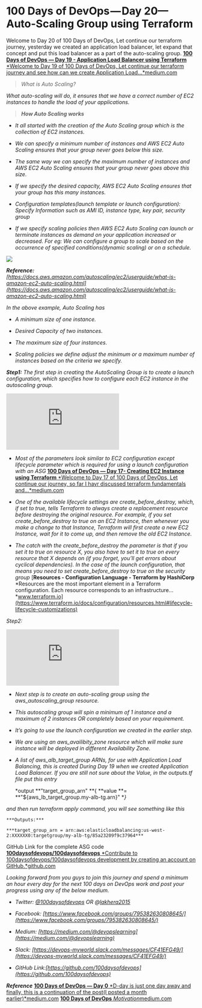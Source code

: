 
# 100 Days of DevOps — Day 20— Auto-Scaling Group using Terraform

Welcome to Day 20 of 100 Days of DevOps, Let continue our terraform journey, yesterday we created an application load balancer, let expand that concept and put this load balancer as a part of the auto-scaling group.
[**100 Days of DevOps — Day 19 - Application Load Balancer using Terraform**
*Welcome to Day 19 of 100 Days of DevOps, Let continue our terraform journey and see how can we create Application Load…*medium.com](https://medium.com/@devopslearning/100-days-of-devops-day-19-application-load-balancer-using-terraform-58794aeaf31f)
> *What is Auto Scaling?*

*What auto-scaling will do, it ensures that we have a correct number of EC2 instances to handle the load of your applications.*
> ***How Auto Scaling works***

* *It all started with the creation of the Auto Scaling group which is the collection of EC2 instances.*

* *We can specify a minimum number of instances and AWS EC2 Auto Scaling ensures that your group never goes below this size.*

* *The same way we can specify the maximum number of instances and AWS EC2 Auto Scaling ensures that your group never goes above this size.*

* *If we specify the desired capacity, AWS EC2 Auto Scaling ensures that your group has this many instances.*

* *Configuration templates(launch template or launch configuration): Specify Information such as AMI ID, instance type, key pair, security group*

* *If we specify scaling policies then AWS EC2 Auto Scaling can launch or terminate instances as demand on your application increased or decreased. For eg: We can configure a group to scale based on the occurrence of specified conditions(dynamic scaling) or on a schedule.*

![](https://cdn-images-1.medium.com/max/2000/1*x1uQTv92ZZZl3YrUSDzaMQ.png)

***Reference:** [https://docs.aws.amazon.com/autoscaling/ec2/userguide/what-is-amazon-ec2-auto-scaling.html](https://docs.aws.amazon.com/autoscaling/ec2/userguide/what-is-amazon-ec2-auto-scaling.html)*

*In the above example, Auto Scaling has*

* *A minimum size of one instance.*

* *Desired Capacity of two instances.*

* *The maximum size of four instances.*

* *Scaling policies we define adjust the minimum or a maximum number of instances based on the criteria we specify.*

***Step1:** The first step in creating the AutoScaling Group is to create a launch configuration, which specifies how to configure each EC2 instance in the autoscaling group.*

<iframe src="https://medium.com/media/101d69be47b3b7631a25cd7be41473cf" frameborder=0></iframe>

* *Most of the parameters look similar to EC2 configuration except lifecycle parameter which is required for using a launch configuration with an ASG*
[**100 Days of DevOps — Day 17- Creating EC2 Instance using Terraform**
*Welcome to Day 17 of 100 Days of DevOps, Let continue our journey, so far I havr discussed terraform fundamentals and…*medium.com](https://medium.com/@devopslearning/100-days-of-devops-day-17-creating-ec2-instance-using-terraform-c876a09d9d66)

* *One of the available lifecycle settings are create_before_destroy, which, if set to true, tells Terraform to always create a replacement resource before destroying the original resource. For example, if you set create_before_destroy to true on an EC2 Instance, then whenever you make a change to that Instance, Terraform will first create a new EC2 Instance, wait for it to come up, and then remove the old EC2 Instance.*

* *The catch with the create_before_destroy the parameter is that if you set it to true on resource X, you also have to set it to true on every resource that X depends on (if you forget, you’ll get errors about cyclical dependencies). In the case of the launch configuration, that means you need to set create_before_destroy to true on the security group*
[**Resources - Configuration Language - Terraform by HashiCorp**
*Resources are the most important element in a Terraform configuration. Each resource corresponds to an infrastructure…*www.terraform.io](https://www.terraform.io/docs/configuration/resources.html#lifecycle-lifecycle-customizations)

*Step2:*

<iframe src="https://medium.com/media/6ae1f48d55ab47ce05904f1d99039533" frameborder=0></iframe>

* *Next step is to create an auto-scaling group using the aws_autoscaling_group resource.*

* *This autoscaling group will spin a minimum of 1 instance and a maximum of 2 instances OR completely based on your requirement.*

* *It’s going to use the launch configuration we created in the earlier step.*

* *We are using an aws_availibity_zone resource which will make sure instance will be deployed in different Availability Zone.*

* *A list of aws_alb_target_group ARNs, for use with Application Load Balancing, this is created During Day 19 when we created Application Load Balancer. If you are still not sure about the Value, in the outputs.tf file put this entry*

    *output **"target_group_arn" **{
      **value **= **"${aws_lb_target_group.my-alb-tg.arn}"
    **}*

*and then run terraform apply command, you will see something like this*

    ***Outputs:***

    ***target_group_arn = arn:aws:elasticloadbalancing:us-west-2:XXXXXX0:targetgroup/my-alb-tg/85a23209f9c37964***

GitHub Link for the complete ASG code
[**100daysofdevops/100daysofdevops**
*Contribute to 100daysofdevops/100daysofdevops development by creating an account on GitHub.*github.com](https://github.com/100daysofdevops/100daysofdevops/tree/master/two-tier-environment/auto-scaling)

*Looking forward from you guys to join this journey and spend a minimum an hour every day for the next 100 days on DevOps work and post your progress using any of the below medium.*

* *Twitter: [@100daysofdevops](http://twitter.com/100daysofdevops) OR @[lakhera2015](https://twitter.com/lakhera2015)*

* *Facebook: [https://www.facebook.com/groups/795382630808645/](https://www.facebook.com/groups/795382630808645/)*

* *Medium: [https://medium.com/@devopslearning](https://medium.com/@devopslearning)*

* *Slack: [https://devops-myworld.slack.com/messages/CF41EFG49/](https://devops-myworld.slack.com/messages/CF41EFG49/)*

* *GitHub Link:[https://github.com/100daysofdevops](https://github.com/100daysofdevops)*

***Reference***
[**100 Days of DevOps — Day 0**
*D-day is just one day away and finally, this is a continuation of the post(I posted a month earlier)*medium.com](https://medium.com/@devopslearning/100-days-of-devops-day-0-4f2c9750542d)
[**100 Days of DevOps**
*Motivation*medium.com](https://medium.com/@devopslearning/100-days-of-devops-81faf13bf772)

